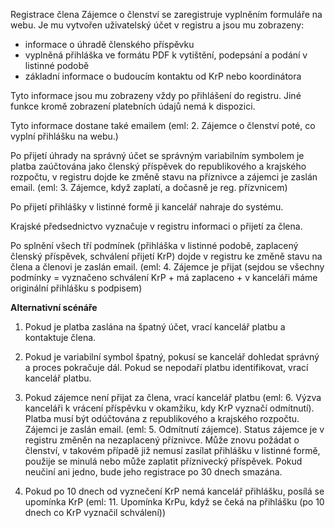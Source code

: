 Registrace člena
Zájemce o členství se zaregistruje vyplněním formuláře na webu. Je mu vytvořen uživatelský účet v registru a jsou mu zobrazeny:

* informace o úhradě členského příspěvku
* vyplněná přihláška ve formátu PDF k vytištění, podepsání a podání v listinné podobě
* základní informace o budoucím kontaktu od KrP nebo koordinátora

Tyto informace jsou mu zobrazeny vždy po přihlášení do registru. Jiné funkce kromě zobrazení platebních údajů nemá k dispozici.

Tyto informace dostane také emailem (eml: 2. Zájemce o členství poté, co vyplní přihlášku na webu.)

Po přijetí úhrady na správný účet se správným variabilním symbolem je platba zaúčtována jako členský příspěvek do republikového a krajského rozpočtu, v registru dojde ke změně stavu na příznivce a zájemci je zaslán email. (eml: 3. Zájemce, když zaplatí, a dočasně je reg. přízvnicem)

Po přijetí přihlášky v listinné formě ji kancelář nahraje do systému.

Krajské předsednictvo vyznačuje v registru informaci o přijetí za člena.

Po splnění všech tří podmínek (přihláška v listinné podobě, zaplacený členský příspěvek, schválení přijetí KrP) dojde v registru ke změně stavu na člena a členovi je zaslán email. (eml: 4. Zájemce je přijat (sejdou se všechny podmínky = vyznačeno schválení KrP + má zaplaceno + v kanceláři máme originální přihlášku s podpisem)

**Alternativní scénáře**

1. Pokud je platba zaslána na špatný účet, vrací kancelář platbu a kontaktuje člena.

2. Pokud je variabilní symbol špatný, pokusí se kancelář dohledat správný a proces pokračuje dál. Pokud se nepodaří platbu identifikovat, vrací kancelář platbu.

3. Pokud zájemce není přijat za člena, vrací kancelář platbu (eml: 6. Výzva kanceláři k vrácení příspěvku v okamžiku, kdy KrP vyznačí odmítnutí). Platba musí být odúčtována z republikového a krajského rozpočtu. Zájemci je zaslán email. (eml: 5. Odmítnutí zájemce). Status zájemce je v registru změněn na nezaplacený příznivce. Může znovu požádat o členství, v takovém případě již nemusí zasílat přihlášku v listinné formě, použije se minulá nebo může zaplatit příznivecký příspěvek. Pokud neučiní ani jedno, bude jeho registrace po 30 dnech smazána.

4. Pokud po 10 dnech od vyznečení KrP nemá kancelář přihlášku, posílá se upomínka KrP (eml: 11. Upomínka KrPu, když se čeká na přihlášku (po 10 dnech co KrP vyznačil schválení))
